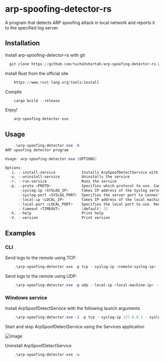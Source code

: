 # arp-spoofing-detector-rs

A program that detects ARP spoofing attack in local network and reports it to the specified log server.


## Installation


Install arp-spoofing-detector-rs with git

```powershell
  git clone https://github.com/tuchaVshortah/arp-spoofing-detector-rs.git
```

Install Rust from the official site

```powershell
    https://www.rust-lang.org/tools/install
```

Compile

```powershell
    cargo build --release
```

Enjoy!

```powershell
    arp-spoofing-detector.exe
```


## Usage

```powershell
    .\arp-spoofing-detector.exe -h
ARP spoofing detector program

Usage: arp-spoofing-detector.exe [OPTIONS]

Options:
  -i, --install-service            Installs ArpSpoofDetectService with launch arguments
  -u, --uninstall-service          Uninstalls the service
  -r, --run-service                Runs the service
  -p, --proto <PROTO>              Specifies which protocol to use. Can be tcp or udp (case sensitive) [default: tcp]
      --syslog-ip <SYSLOG_IP>      Takes IP address of the Syslog server [default: 127.0.0.1]
      --syslog-port <SYSLOG_PORT>  Specifies the server port to connect to [default: 1468]
      --local-ip <LOCAL_IP>        Takes IP address of the local machine. Required when udp is used [default: 127.0.0.1]
      --local-port <LOCAL_PORT>    Specifies the local port to use. Required when udp is used [default: 9999]
      --timeout <TIMEOUT>          [default: 3]
  -h, --help                       Print help
  -V, --version                    Print version
```


## Examples

### CLI

Send logs to the remote using TCP:

```powershell
    .\arp-spoofing-detector.exe -p tcp --syslog-ip <remote-syslog-ip> --syslog-port <remote-syslog-port>
```

Send logs to the remote using UDP:

```powershell
    .\arp-spoofing-detector.exe -p udp --local-ip <local-machine-ip> --local-port <local-machine-port> --syslog-ip <remote-syslog-ip> --syslog-port <remote-syslog-port>
```

### Windows service

Install ArpSpoofDetectService with the following launch arguments

```powershell
    .\arp-spoofing-detector.exe -i -p tcp --syslog-ip 127.0.0.1 --syslog-port 1469 --timeout 2
```

Start and stop ArpSpoofDetectService using the Services application


![image](https://github.com/tuchaVshortah/arp-spoofing-detector-rs/assets/71591558/c8443a0a-c27f-42d7-a432-4b79a062fd78)


Uninstall ArpSpoofDetectService

```powershell
    .\arp-spoofing-detector.exe -u
```
